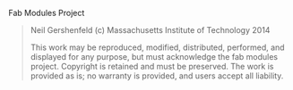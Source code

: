 Fab Modules Project



> Neil Gershenfeld
> (c) Massachusetts Institute of Technology 2014
>
> This work may be reproduced, modified, distributed,
> performed, and displayed for any purpose, but must
> acknowledge the fab modules project. Copyright is
> retained and must be preserved. The work is provided
> as is; no warranty is provided, and users accept all 
> liability.
>
